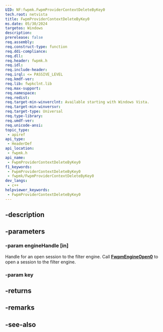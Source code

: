 ```yaml
---
UID: NF:fwpmk.FwpmProviderContextDeleteByKey0
tech.root: netvista
title: FwpmProviderContextDeleteByKey0
ms.date: 05/30/2024
targetos: Windows
description: 
prerelease: false
req.assembly: 
req.construct-type: function
req.ddi-compliance: 
req.dll: 
req.header: fwpmk.h
req.idl: 
req.include-header: 
req.irql: <= PASSIVE_LEVEL
req.kmdf-ver: 
req.lib: fwpkclnt.lib
req.max-support: 
req.namespace: 
req.redist: 
req.target-min-winverclnt: Available starting with Windows Vista.
req.target-min-winversvr: 
req.target-type: Universal
req.type-library: 
req.umdf-ver: 
req.unicode-ansi: 
topic_type:
 - apiref
api_type:
 - HeaderDef
api_location:
 - fwpmk.h
api_name:
 - FwpmProviderContextDeleteByKey0
f1_keywords:
 - FwpmProviderContextDeleteByKey0
 - fwpmk/FwpmProviderContextDeleteByKey0
dev_langs:
 - c++
helpviewer_keywords:
 - FwpmProviderContextDeleteByKey0
---
```


## -description

## -parameters

### -param engineHandle [in]

Handle for an open session to the filter engine. Call **[FwpmEngineOpen0](nf-fwpmk-fwpmengineopen0.md)** to open a session to the filter engine.

### -param key

## -returns

## -remarks

## -see-also

